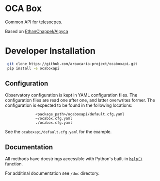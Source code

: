 # OCA Box
Common API for telesocpes.

Based on [EthanChappel/Alpyca](https://github.com/araucaria-project/ocabox)

# Developer Installation
```bash
 git clone https://github.com/araucaria-project/ocaboxapi.git
 pip install -e ocaboxapi
```

## Configuration
Observatory configuration is kept in YAML configuration files. 
The configuration files are read one after one, and latter overwrites former.
The configuration is expected to be found in the following locations:
```
              <package_path>/ocaboxapi/default.cfg.yaml
              ~/ocabox.cfg.yaml
              ./ocabox.cfg.yaml
```

See the `ocaboxapi/default.cfg.yaml` for the example.

## Documentation
All methods have docstrings accessible with Python's built-in [```help()```](https://docs.python.org/3/library/functions.html#help) function.

For additinal documentation see `/doc` directory.



